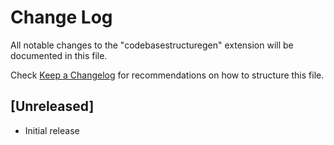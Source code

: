 # Change Log

All notable changes to the "codebasestructuregen" extension will be documented in this file.

Check [Keep a Changelog](http://keepachangelog.com/) for recommendations on how to structure this file.

## [Unreleased]

- Initial release